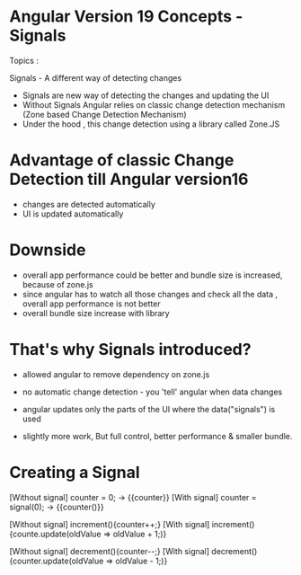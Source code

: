# Angular Version 19 Concepts - Signals
Topics :

Signals - A different way of detecting changes

- Signals are new way of detecting the changes and updating the UI
- Without Signals Angular relies on classic change detection mechanism (Zone based Change Detection Mechanism)
- Under the hood , this change detection using a library called Zone.JS

# Advantage of classic Change Detection till Angular version16

- changes are detected automatically
- UI  is updated automatically

# Downside

- overall app performance could be better and bundle size is increased, because of zone.js 
- since angular has to watch all those changes and check all the data , overall app performance is not better
- overall bundle size increase with library

# That's why Signals introduced?

- allowed angular to remove dependency on zone.js
- no automatic change detection - you 'tell' angular when data changes
- angular updates only the parts of the UI where the data("signals") is used

- slightly more work, But full control, better performance & smaller bundle.

# Creating a Signal
 [Without signal] counter = 0;  -> {{counter}}
 [With signal] counter = signal(0); -> {{counter()}}

 [Without signal] increment(){counter++;}
 [With signal] increment(){counte.update(oldValue => oldValue + 1;)}
 
[Without signal] decrement(){counter--;}
 [With signal] decrement(){counter.update(oldValue => oldValue - 1;)}

